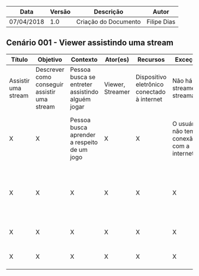 |Data|Versão|Descrição|Autor|
|----|------|---------|-----|
|07/04/2018|1.0|Criação do Documento|Filipe Dias|


## Cenário 001 - Viewer assistindo uma stream

|Título|Objetivo|Contexto|Ator(es)|Recursos|Exceções|Episódios|
|---------|---------|---------|---------|---------|---------|---------|
|Assistir uma stream|Descrever como conseguir assistir uma stream|Pessoa busca se entreter assistindo alguém jogar|Viewer, Streamer|Dispositivo eletrônico conectado à internet|Não há streamers streamando|Pessoa está a procura de algo para se entreter|
|X|X|Pessoa busca aprender a respeito de um jogo|X|X|O usuário não tem conexão com a internet|Pessoa está mexendo em alguma rede social|
|X|X|X|X|X|X|Pessoa encontra o link de um Streamer em atividade|
|X|X|X|X|X|X|Pessoa acede ao link|
|X|X|X|X|X|X|Pessoa assiste a stream|
